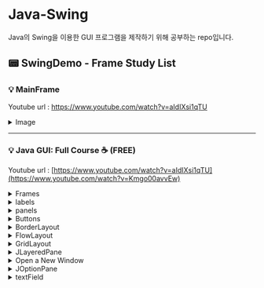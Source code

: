# Java-Swing
Java의 Swing을 이용한 GUI 프로그램을 제작하기 위해 공부하는 repo입니다.


## :pager: SwingDemo - Frame Study List


 ### :bulb: MainFrame 
  Youtube url : https://www.youtube.com/watch?v=aIdIXsi1qTU <br>

  <details>
    <summary> Image </summary>
 
  ![image](https://github.com/Ogu1208/Java-Swing/assets/76902448/505ed275-06d0-437a-b6d4-0c0324632ffe)
  </details>

  
  ----

###  :bulb: Java GUI: Full Course ☕ (FREE)  
  Youtube url : [https://www.youtube.com/watch?v=aIdIXsi1qTU](https://www.youtube.com/watch?v=Kmgo00avvEw) <br>

 
  <details>
  <summary> Frames </summary>
  
  ![image](https://github.com/Ogu1208/Java-Swing/assets/76902448/6567febc-87ea-41c8-9a7d-fe24bae5fe83)
  
  </details>
  
  <details>
  <summary> labels </summary>
  
  ![image](https://github.com/Ogu1208/Java-Swing/assets/76902448/8cf4dd09-f6d2-4dcd-8c73-15f35022e9cb)
  
  </details>
  
  <details>
  <summary> panels </summary>
  
![image](https://github.com/Ogu1208/Java-Swing/assets/76902448/53b974b0-bc06-4535-8d7a-c74588bd9d52)
  
  </details>
  
  
  <details>
  <summary> Buttons </summary>
  
![image](https://github.com/Ogu1208/Java-Swing/assets/76902448/a5daed4d-45a2-429b-8f5b-f4fadd60b08a)


  
  </details>
  
  
  
  <details>
  <summary> BorderLayout </summary>
  
![image](https://github.com/Ogu1208/Java-Swing/assets/76902448/0f6dcb6b-086b-422f-a6a0-6b95646643ec)
  
  </details>
  
  
  <details>
  <summary> FlowLayout </summary>
  왼쪽에서 오른쪽으로 배치되며 오른쪽에 더 이상 공간이 없으면 다음 줄로 자동 배치되는 게 특징입니다. 일반적으로 플로우 레이아웃은 패널에 버튼을 배열하는 데 사용되며, 기본적으로 가운데 정렬입니다. <br>
 
 ![image](https://github.com/Ogu1208/Java-Swing/assets/76902448/f68120c2-59d1-4e60-9aaa-8ec26acc0907)

  </details>
  
  <details>
  <summary> GridLayout </summary>
 
 ![image](https://github.com/Ogu1208/Java-Swing/assets/76902448/950519f7-66d7-4eec-9bb0-52c28870049a)


  </details>
  
  <details>
  <summary> JLayeredPane </summary>
 
  ![image](https://github.com/Ogu1208/Java-Swing/assets/76902448/aec2714a-42e3-48b6-b46c-1fe2d2f216ff)
 ![image](https://github.com/Ogu1208/Java-Swing/assets/76902448/a9ef6892-9103-43cb-8257-1a361fcf04c4)


   </details>
   
   <details>
   <summary> Open a New Window </summary>

  ![image](https://github.com/Ogu1208/Java-Swing/assets/76902448/f53320fe-aba6-46c5-8ab5-580f03c75c97)
  ![image](https://github.com/Ogu1208/Java-Swing/assets/76902448/e3057cf3-5dac-4044-8497-a8856a965ead)

  </details>
  
  <details>
  <summary>JOptionPane </summary>

 [tistory - JOptionPane 자주 쓰는 메소드 정리](https://shin-01.tistory.com/34)
 
![image](https://github.com/Ogu1208/Java-Swing/assets/76902448/b9ccd609-c424-4f0f-a7d4-6453f822b663)

  </details>

  <details>
  <summary>textField </summary>
 
![image](https://github.com/Ogu1208/Java-Swing/assets/76902448/0ae13ec1-e04f-4222-b498-2fa9a7472d6a)

  </details>


